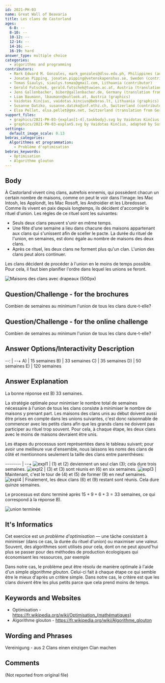 ```yaml
---
id: 2021-PH-03
name: Great Wall of Beavaria
title: Les clans de Castorland
ages:
  6-8: --
  8-10: --
  10-12: --
  12-14: --
  14-16: --
  16-19: hard
answer_type: multiple choice
categories:
  - algorithms and programming
contributors:
  - Mark Edward M. Gonzales, mark_gonzales@dlsu.edu.ph, Philippines (author)
  - Jonatan Pipping, jonatan.pipping@vetenskapenshus.se, Sweden (contributor)
  - Tomas Šiaulys, siaulys.tomas@gmail.com, Lithuania (contributor)
  - Gerald Futschek, gerald.futschek@tuwien.ac.at, Austria (translation from English into German)
  - Jens Gallenbacher, biber@gallenbacher.de, Germany (translation from English into German)
  - Liam Baumann, lbaumann@outlook.at, Austria (graphics)
  - Vaidotas Kinčius, vaidotas.kincius@bebras.lt, Lithuania (graphics)
  - Susanne Datzko, susanne.datzko@inf.ethz.ch, Switzerland (contributor, graphics)
  - Elsa Pellet, elsa.pellet@gmx.net, Switzerland (translation from German into French)
support_files:
  - graphics/2021-PH-03-{explan[1-4],taskbody}.svg by Vaidotas Kinčius and Liam Baumann
  - graphics/2021-PH-03-explan5.svg by Vaidotas Kinčius, adapted by Susanne Datzko
settings:
  default_image_scale: 0.13
bebras_categories:
  Algorithmes et programmation:
    - Problème d'optimisation
bebras_keywords:
  - Optimisation
  - Algorithme glouton
---
```



## Body

À Castorland vivent cinq clans, autrefois ennemis, qui possèdent chacun un certain nombre de maisons, comme on peut le voir dans l'image: les Mac Intosh, les Applondt, les Mac Rosoft, les Androidier et les Libredosset. Comme ils vivent en paix depuis longtemps, ils décident d'accomplir le rituel d'union. Les règles de ce rituel sont les suivantes:
- Seuls deux clans peuvent s'unir en même temps.
- Une fête d'une semaine a lieu dans chacune des maisons appartenant aux clans qui s'unissent afin de sceller le pacte. La durée du rituel de l'union, en semaines, est donc égale au nombre de maisons des deux clans.
- Après ce rituel, les deux clans ne forment plus qu'un clan. L'union des clans peut alors continuer.

Les clans décident de procéder à l'union en le moins de temps possible. Pour cela, il faut bien planifier l'ordre dans lequel les unions se feront.


![](graphics/2021-PH-03-taskbody.svg "Maisons des clans avec drapeaux (500px)")


## Question/Challenge - for the brochures

Combien de semaines au minimum l'union de tous les clans dure-t-elle?


## Question/Challenge - for the online challenge

Combien de semaines au minimum l'union de tous les clans dure-t-elle?


## Answer Options/Interactivity Description

--: | --+
 A) | 15 semaines
 B) | 33 semaines
 C) | 35 semaines
 D) | 50 semaines
 E) | 120 semaines


## Answer Explanation

La bonne réponse est B) 33 semaines.

La stratégie optimale pour minimiser le nombre total de semaines nécessaire à l'union de tous les clans consiste à minimiser le nombre de maisons y prenant part. Les maisons des clans unis au début doivent aussi être prises en compte dans les unions suivantes, c'est donc raisonnable de commencer avec les petits clans afin que les grands clans ne doivent pas participer au rituel trop souvent. Pour cela, à chaque étape, les deux clans avec le moins de maisons devraient être unis. 

Les étapes du processus sont représentées dans le tableau suivant; pour avoir une meilleure vue d'ensemble, nous laissons les noms des clans de côté et mentionnons seulement la taille des clans entre parenthèses: 

-------- | --+
![expl1] | (1) et (2) deviennent un seul clan (3); cela dure trois semaines.
![expl2] | (3) et (3) sont réunis en (6) en six semaines.
![expl3] | Maintenant, c'est le tour de (4) et (5) de former (9) en neuf semaines.
![expl4] | Finalement, les deux clans (6) et (9) restant sont réunis. Cela dure quinze semaines.

Le processus est donc terminé après $15+9+6+3=33$ semaines, ce qui correspond à la réponse B).

![](graphics/2021-PH-03-explan5.svg "union terminée")

[expl1]: graphics/2021-PH-03-explan1.svg "explication étape 1"
[expl2]: graphics/2021-PH-03-explan2.svg "explication étape 2"
[expl3]: graphics/2021-PH-03-explan3.svg "explication étape 3"
[expl4]: graphics/2021-PH-03-explan4.svg "explication étape 4"


## It's Informatics

Cet exercice est un _problème d'optimisation_ — une tâche consistant à minimiser (dans ce cas, la durée du rituel d'union) ou maximiser une valeur. Souvent, des algorithmes sont utilisés pour cela, dont on ne peut ajourd'hui plus se passer pour des méthodes de production écologiques qui économisent les ressources, par exemple

Dans notre cas, le problème peut être résolu de manière optimale à l'aide d'un simple _algorithme glouton_. Celui-ci fait à chaque étape ce qui semble être le mieux d'après un critère simple. Dans notre cas, le critère est que les clans doivent être les plus petits parce que cela prend moins de temps.



## Keywords and Websites

 - Optimisation - https://fr.wikipedia.org/wiki/Optimisation_(mathématiques)
 - Algorithme glouton - https://fr.wikipedia.org/wiki/Algorithme_glouton


## Wording and Phrases

Vereinigung - aus 2 Clans einen einzigen Clan machen


## Comments

(Not reported from original file)

